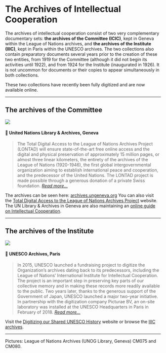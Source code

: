 # The Archives of Intellectual Cooperation

The archives of intellectual cooperation consist of two very complementary documentary sets: **the archives of the Committee (ICIC)**, kept in Geneva within the League of Nations archives, and **the archives of the Institute (IIIC)**, kept in Paris within the UNESCO archives. The two collections also contain preparatory documents several years prior to the creation of these two entities, from 1919 for the Committee (although it did not begin its activities until 1922), and from 1924 for the Institute (inaugurated in 1926). It is not uncommon for documents or their copies to appear simultaneously in both collections.

These two collections have recently been fully digitized and are now available online.

---

## The archives of the Committee

<img src="https://raw.githubusercontent.com/grandjeanmartin/intellectualcooperation/gh-pages/images/cm075%20ICIC.png">

#### 📖 United Nations Library & Archives, Geneva

> The Total Digital Access to the League of Nations Archives Project (LONTAD) will ensure state-of-the-art free online access and the digital and physical preservation of approximately 15 million pages, or almost three linear kilometers, the entirety of the archives of the League of Nations (1920-1946), the first global intergovernmental organization aiming to establish international peace and cooperation, and the predecessor of the United Nations. The LONTAD project is made possible through a generous donation of a private Swiss foundation. [*Read more...*](https://lontad-project.unog.ch/about-the-project)

The archives can be seen here: [archives.ungeneva.org](https://archives.ungeneva.org/) You can also visit the [Total Digital Access to the League of Nations Archives Project](https://lontad-project.unog.ch/) website. The UN Library & Archives in Geneva are also maintaining an [online guide on Intellectual Cooperation](https://libraryresources.unog.ch/lonintellectualcooperation).

---

## The archives of the Institute

<img src="https://raw.githubusercontent.com/grandjeanmartin/intellectualcooperation/gh-pages/images/cm080%20IIIC.jpg">

#### 📖 UNESCO Archives, Paris

> In 2015, UNESCO launched a fundraising project to digitize the Organization’s archives dating back to its predecessors, including the League of Nations’ International Institute for Intellectual Cooperation. The project is an important step in preserving key parts of our collective memory and in making these records more readily available to the public. Two years later, thanks to the generous support of the Government of Japan, UNESCO launched a major two-year initiative. In partnership with the digitization company Picturae BV, an on-site laboratory was installed at the UNESCO Headquarters in Paris in February of 2018. [*Read more...*](https://digital.archives.unesco.org/en/about-the-project)

Visit the [Digitizing our Shared UNESCO History](https://digital.archives.unesco.org/en/) website or browse the [IIIC archives](https://digital.archives.unesco.org/en/collection/iici-documents/).

---

Pictures: League of Nations Archives (UNOG Library, Geneva) CM075 and CM080.

